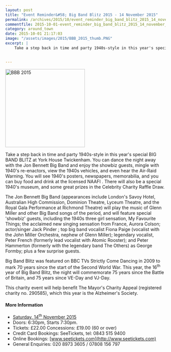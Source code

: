 ```yaml
---
layout: post
title: "Event Reminder&#58; Big Band Blitz 2015 - 14 November 2015"
permalink: /archives/2015/10/event_reminder_big_band_blitz_2015_14_november_201.html
commentfile: 2015-10-01-event_reminder_big_band_blitz_2015_14_november_201
category: around_town
date: 2015-10-01 21:17:03
image: "/assets/images/2015/BBB_2015_thumb.PNG"
excerpt: |
    Take a step back in time and party 1940s-style in this year's special BIG BAND BLITZ at York House Twickenham.  You can dance the night away with the Jon Bennett Big Band and enjoy the showbiz guests, mingle with 1940's re-enactors, view the 1940s vehicles, and even hear the Air-Raid Warning.  You will see 1940's posters, newspapers, memorabilia, and you can buy food and drink at the licensed NAAFI . There will also be a special 1940's museum, and some great prizes in the Celebrity Charity Raffle Draw.
    

---
```


<a href="/assets/images/2015/BBB_2015.PNG" title="See larger version of - BBB 2015"><img src="/assets/images/2015/BBB_2015_thumb.PNG" width="250" height="245" alt="BBB 2015" class="photo right" /></a>

Take a step back in time and party 1940s-style in this year's special BIG BAND BLITZ at York House Twickenham. You can dance the night away with the Jon Bennett Big Band and enjoy the showbiz guests, mingle with 1940's re-enactors, view the 1940s vehicles, and even hear the Air-Raid Warning. You will see 1940's posters, newspapers, memorabilia, and you can buy food and drink at the licensed NAAFI . There will also be a special 1940's museum, and some great prizes in the Celebrity Charity Raffle Draw.

The Jon Bennett Big Band (appearances include London's Savoy Hotel, Australian High Commission, Dominion Theatre, Lyceum Theatre, and the Royal Gala Performance at Richmond Theatre) will play the music of Glenn Miller and other Big Band songs of the period, and will feature special 'showbiz' guests, including the 1940s three girl sensation, My Favourite Things; the acclaimed new singing sensation from France, Aurora Colson; actor/singer Jack Pinder ; top big band vocalist Fiona Paige (vocalist with the John Miller Orchestra, nephew of Glenn Miller); legendary vocalist, Peter French (formerly lead vocalist with Atomic Rooster); and Peter Hammerton (formerly with the legendary band The Others) as George Formby; plus a few surprise guests.

Big Band Blitz was featured on BBC TVs Strictly Come Dancing in 2009 to mark 70 years since the start of the Second World War. This year, the 16<sup>th</sup> year of Big Band Blitz, the night will commemorate 75 years since the Battle of Britain, and 75 years since VE-Day and VJ-Day.

This charity event will help benefit The Mayor's Charity Appeal (registered charity no. 290585), which this year is the Alzheimer's Society.

#### More Information

-   [Saturday, 14<sup>th</sup> November 2015](/event/concert/200705145218)
-   Doors: 6:30pm, Starts 7:30pm.
-   Tickets: £22.00 Concessions: £19.00 (60 or over)
-   Credit Card Bookings: SeeTickets, tel: 0843 515 9400
-   Online Bookings: [www.seetickets.com](http://www.seetickets.com)
-   General Enquiries: 020 8973 3605 / 07808 156 797
